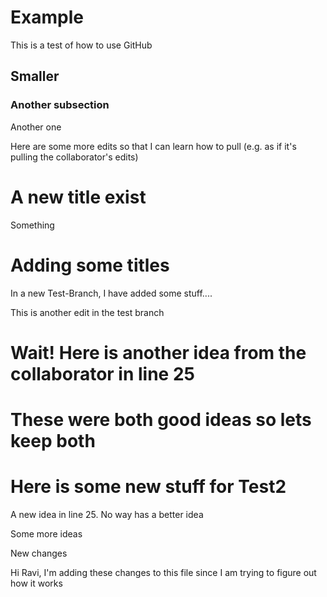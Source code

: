# Example
This is a test of how to use GitHub


## Smaller

### Another subsection

Another one

Here are some more edits so that I can learn how to pull (e.g. as if it's pulling the collaborator's edits)

# A new title exist
Something


# Adding some titles
In a new Test-Branch, I have added some stuff....

This is another edit in the test branch





# Wait!  Here is another idea from the collaborator in line 25

# These were both good ideas so lets keep both

# Here is some new stuff for Test2
A new idea in line 25. No way has a better idea

Some more ideas



New changes


Hi Ravi, I'm adding these changes to this file since I am trying to figure out how it works
